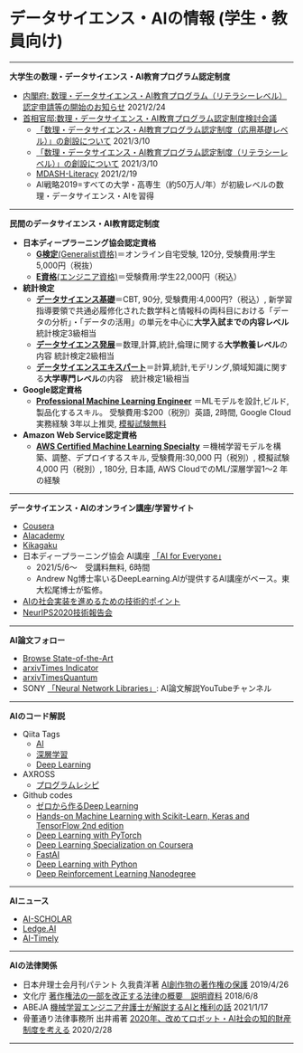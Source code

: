 # データサイエンス・AIの情報 (学生・教員向け)


---
**大学生の数理・データサイエンス・AI教育プログラム認定制度**

- [内閣府: 数理・データサイエンス・AI教育プログラム（リテラシーレベル）認定申請等の開始のお知らせ](https://www.mext.go.jp/a_menu/koutou/suuri_datascience_ai/00001.htm) 2021/2/24
- [首相官邸:数理・データサイエンス・AI教育プログラム認定制度検討会議](https://www.kantei.go.jp/jp/singi/ai_senryaku/suuri_datascience_ai/)
   - [「数理・データサイエンス・AI教育プログラム認定制度（応用基礎レベル）」の創設について](https://www.kantei.go.jp/jp/singi/ai_senryaku/suuri_datascience_ai/pdf/ouyoukiso.pdf) 2021/3/10
   - [「数理・データサイエンス・AI教育プログラム認定制度（リテラシーレベル）」の創設について](https://www.kantei.go.jp/jp/singi/ai_senryaku/suuri_datascience_ai/pdf/ninteisousetu.pdf) 2021/3/10
   - [MDASH-Literacy](https://www.mext.go.jp/content/20210219-mxt_senmon01-000012801_1.pdf) 2021/2/19
   - AI戦略2019=すべての大学・高専生（約50万人/年）が初級レベルの数理・データサイエンス・AIを習得 

---
**民間のデータサイエンス・AI教育認定制度**

- **日本ディープラーニング協会認定資格**
   - [**G検定**(Generalist資格)](https://www.jdla.org/certificate/general/)＝オンライン自宅受験, 120分, 受験費用:学生5,000円（税抜）
   - [**E資格**(エンジニア資格)](https://www.jdla.org/certificate/engineer/)＝受験費用:学生22,000円（税込）
- **統計検定**
   - [**データサイエンス基礎**](https://www.toukei-kentei.jp/about/grade11/)＝CBT, 90分, 受験費用:4,000円?（税込）, 新学習指導要領で共通必履修化された数学科と情報科の両科目における「データの分析」・「データの活用」の単元を中心に**大学入試までの内容レベル** 統計検定3級相当
   - [**データサイエンス発展**](https://www.toukei-kentei.jp/about/grade12/)＝数理,計算,統計,倫理に関する**大学教養レベル**の内容 統計検定2級相当
   - [**データサイエンスエキスパート**](https://www.toukei-kentei.jp/about/grade13/)＝計算,統計,モデリング,領域知識に関する**大学専門レベル**の内容　統計検定1級相当
- **Google認定資格**
   - [**Professional Machine Learning Engineer**](https://cloud.google.com/certification/machine-learning-engineer?hl=ja) ＝MLモデルを設計,ビルド, 製品化するスキル。 受験費用:$200（税別）英語, 2時間, Google Cloud実務経験 3年以上推奨, [模擬試験無料](https://cloud.google.com/certification/sample-questions/machine-learning-engineer)
- **Amazon Web Service認定資格**
   - [**AWS Certified Machine Learning Specialty**](https://aws.amazon.com/jp/certification/certified-machine-learning-specialty/?ch=sec&sec=rmg&d=2) ＝機械学習モデルを構築、調整、デプロイするスキル, 受験費用:30,000 円（税別）, 模擬試験4,000 円（税別）, 180分, 日本語, AWS CloudでのML/深層学習1～2 年の経験 

---

**データサイエンス・AIのオンライン講座/学習サイト**

- [Cousera](https://ja.coursera.org/)
- [AIacademy](https://aiacademy.jp/)
- [Kikagaku](https://www.kikagaku.ai/)
- 日本ディープラーニング協会 AI講座 [「AI for Everyone」](https://www.jdla.org/promotion/)　
    - 2021/5/6～　受講料無料, 6時間
    - Andrew Ng博士率いるDeepLearning.AIが提供するAI講座がベース。東大松尾博士が監修。
- [AIの社会実装を進めるための技術的ポイント](https://www.youtube.com/watch?v=zB0yk7lWN2Y&t=3150s)
- [NeurIPS2020技術報告会](https://www.youtube.com/watch?v=Q9al2FtNl5g&list=PLfEVSeetCBKM29Ww960OoUIk4pQxni4pv)
---
**AI論文フォロー**
- [Browse State-of-the-Art](https://paperswithcode.com/sota)
- [arxivTimes Indicator](https://arxivtimes.herokuapp.com/)
- [arxivTimesQuantum](https://github.com/arxivtimesquantum/arxivTimesQuantum/issues)
- SONY [「Neural Network Libraries」](https://www.youtube.com/channel/UCOELxR-yS2EbjBxQ0hx4yBw): AI論文解説YouTubeチャンネル

---
**AIのコード解説** 

- Qiita Tags 
    - [AI](https://qiita.com/tags/ai)
    - [深層学習](https://qiita.com/tags/%e6%b7%b1%e5%b1%a4%e5%ad%a6%e7%bf%92)
    - [Deep Learning](https://qiita.com/tags/deeplearning)
- AXROSS 
    - [プログラムレシピ](https://axross-recipe.com/recipes)
- Github codes
    - [ゼロから作るDeep Learning](https://github.com/oreilly-japan/deep-learning-from-scratch)  
    - [Hands-on Machine Learning with Scikit-Learn, Keras and TensorFlow 2nd edition](https://github.com/ageron/handson-ml2)
    - [Deep Learning with PyTorch](https://github.com/Atcold/pytorch-Deep-Learning)
    - [Deep Learning Specialization on Coursera](https://github.com/Kulbear/deep-learning-coursera)
    - [FastAI](https://github.com/fastai/fastai)
    - [Deep Learning with Python](https://github.com/fchollet/deep-learning-with-python-notebooks)
    - [Deep Reinforcement Learning Nanodegree](https://github.com/udacity/deep-reinforcement-learning)
---
**AIニュース**

- [AI-SCHOLAR](https://ai-scholar.tech/)
- [Ledge.AI](https://ledge.ai/theme/news/)
- [AI-Timely](https://ai-scholar.tech/ai-timely)

---
**AIの法律関係**
- 日本弁理士会月刊パテント 久我貴洋著 [AI創作物の著作権の保護](https://system.jpaa.or.jp/patent/viewPdf/3306) 2019/4/26
- 文化庁 [著作権法の一部を改正する法律の概要　説明資料](https://www.bunka.go.jp/seisaku/bunkashingikai/chosakuken/bunkakai/51/pdf/r1406118_08.pdf) 2018/6/8
- ABEJA [機械学習エンジニア弁護士が解説するAIと権利の話](https://qiita.com/kp_shiba/items/ac6e0987ed826877899f) 2021/1/17
- 骨董通り法律事務所 出井甫著 [2020年、改めてロボット・AI社会の知的財産制度を考える](https://www.kottolaw.com/column/200228.html) 2020/2/28

---
